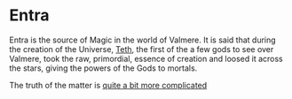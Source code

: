 # Entra

Entra is the source of Magic in the world of Valmere. It is said that during the creation of the Universe, [Teth](teth.md), the first of the a few gods to see over Valmere, took the raw, primordial, essence of creation and loosed it across the stars, giving the powers of the Gods to mortals.

The truth of the matter is [quite a bit more complicated](metaphysics_of_valmere.md)



